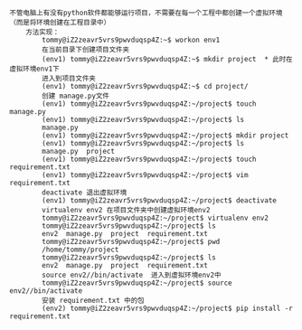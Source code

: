	不管电脑上有没有python软件都能够运行项目，不需要在每一个工程中都创建一个虚拟环境（而是将环境创建在工程目录中）
		方法实现：
			tommy@iZ2zeavr5vrs9pwvduqsp4Z:~$ workon env1			
			在当前目录下创建项目文件夹
			(env1) tommy@iZ2zeavr5vrs9pwvduqsp4Z:~$ mkdir project  * 此时在虚拟环境env1下
			进入到项目文件夹
			(env1) tommy@iZ2zeavr5vrs9pwvduqsp4Z:~$ cd project/
			创建 manage.py文件
			(env1) tommy@iZ2zeavr5vrs9pwvduqsp4Z:~/project$ touch manage.py
			(env1) tommy@iZ2zeavr5vrs9pwvduqsp4Z:~/project$ ls
			manage.py
			(env1) tommy@iZ2zeavr5vrs9pwvduqsp4Z:~/project$ mkdir project
			(env1) tommy@iZ2zeavr5vrs9pwvduqsp4Z:~/project$ ls
			manage.py  project
			(env1) tommy@iZ2zeavr5vrs9pwvduqsp4Z:~/project$ touch requirement.txt
			(env1) tommy@iZ2zeavr5vrs9pwvduqsp4Z:~/project$ vim requirement.txt 
			deactivate 退出虚拟环境
			(env1) tommy@iZ2zeavr5vrs9pwvduqsp4Z:~/project$ deactivate 
			virtualenv env2 在项目文件夹中创建虚拟环境env2
			tommy@iZ2zeavr5vrs9pwvduqsp4Z:~/project$ virtualenv env2
			tommy@iZ2zeavr5vrs9pwvduqsp4Z:~/project$ ls
			env2  manage.py  project  requirement.txt
			tommy@iZ2zeavr5vrs9pwvduqsp4Z:~/project$ pwd
			/home/tommy/project
			tommy@iZ2zeavr5vrs9pwvduqsp4Z:~/project$ ls
			env2  manage.py  project  requirement.txt
			source env2//bin/activate  进入到虚拟环境env2中
			tommy@iZ2zeavr5vrs9pwvduqsp4Z:~/project$ source env2//bin/activate
			安装 requirement.txt 中的包
			(env2) tommy@iZ2zeavr5vrs9pwvduqsp4Z:~/project$ pip install -r requirement.txt 
